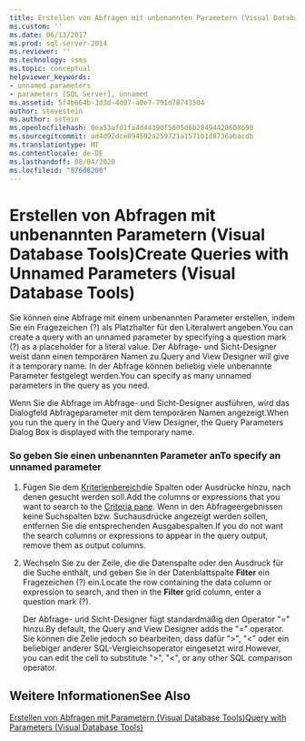 ```yaml
---
title: Erstellen von Abfragen mit unbenannten Parametern (Visual Database Tools) | Microsoft-Dokumentation
ms.custom: ''
ms.date: 06/13/2017
ms.prod: sql-server-2014
ms.reviewer: ''
ms.technology: ssms
ms.topic: conceptual
helpviewer_keywords:
- unnamed parameters
- parameters [SQL Server], unnamed
ms.assetid: 5f4b664b-3d3d-4d07-a0e7-791d78743504
author: stevestein
ms.author: sstein
ms.openlocfilehash: 0ea53afd1fa4d44390f5805d6b28494428608b90
ms.sourcegitcommit: ad4d92dce894592a259721a1571b1d8736abacdb
ms.translationtype: MT
ms.contentlocale: de-DE
ms.lasthandoff: 08/04/2020
ms.locfileid: "87608200"
---
```

# <a name="create-queries-with-unnamed-parameters-visual-database-tools"></a><span data-ttu-id="87e7c-102">Erstellen von Abfragen mit unbenannten Parametern (Visual Database Tools)</span><span class="sxs-lookup"><span data-stu-id="87e7c-102">Create Queries with Unnamed Parameters (Visual Database Tools)</span></span>
  <span data-ttu-id="87e7c-103">Sie können eine Abfrage mit einem unbenannten Parameter erstellen, indem Sie ein Fragezeichen (?) als Platzhalter für den Literalwert angeben.</span><span class="sxs-lookup"><span data-stu-id="87e7c-103">You can create a query with an unnamed parameter by specifying a question mark (?) as a placeholder for a literal value.</span></span> <span data-ttu-id="87e7c-104">Der Abfrage- und Sicht-Designer weist dann einen temporären Namen zu.</span><span class="sxs-lookup"><span data-stu-id="87e7c-104">Query and View Designer will give it a temporary name.</span></span> <span data-ttu-id="87e7c-105">In der Abfrage können beliebig viele unbenannte Parameter festgelegt werden.</span><span class="sxs-lookup"><span data-stu-id="87e7c-105">You can specify as many unnamed parameters in the query as you need.</span></span>  
  
 <span data-ttu-id="87e7c-106">Wenn Sie die Abfrage im Abfrage- und Sicht-Designer ausführen, wird das Dialogfeld Abfrageparameter mit dem temporären Namen angezeigt.</span><span class="sxs-lookup"><span data-stu-id="87e7c-106">When you run the query in the Query and View Designer, the Query Parameters Dialog Box is displayed with the temporary name.</span></span>  
  
### <a name="to-specify-an-unnamed-parameter"></a><span data-ttu-id="87e7c-107">So geben Sie einen unbenannten Parameter an</span><span class="sxs-lookup"><span data-stu-id="87e7c-107">To specify an unnamed parameter</span></span>  
  
1.  <span data-ttu-id="87e7c-108">Fügen Sie dem [Kriterienbereich](visual-database-tools.md)die Spalten oder Ausdrücke hinzu, nach denen gesucht werden soll.</span><span class="sxs-lookup"><span data-stu-id="87e7c-108">Add the columns or expressions that you want to search to the [Criteria pane](visual-database-tools.md).</span></span> <span data-ttu-id="87e7c-109">Wenn in den Abfrageergebnissen keine Suchspalten bzw. Suchausdrücke angezeigt werden sollen, entfernen Sie die entsprechenden Ausgabespalten.</span><span class="sxs-lookup"><span data-stu-id="87e7c-109">If you do not want the search columns or expressions to appear in the query output, remove them as output columns.</span></span>  
  
2.  <span data-ttu-id="87e7c-110">Wechseln Sie zu der Zeile, die die Datenspalte oder den Ausdruck für die Suche enthält, und geben Sie in der Datenblattspalte **Filter** ein Fragezeichen (?) ein.</span><span class="sxs-lookup"><span data-stu-id="87e7c-110">Locate the row containing the data column or expression to search, and then in the **Filter** grid column, enter a question mark (?).</span></span>  
  
     <span data-ttu-id="87e7c-111">Der Abfrage- und Sicht-Designer fügt standardmäßig den Operator "=" hinzu.</span><span class="sxs-lookup"><span data-stu-id="87e7c-111">By default, the Query and View Designer adds the "=" operator.</span></span> <span data-ttu-id="87e7c-112">Sie können die Zelle jedoch so bearbeiten, dass dafür ">", "<" oder ein beliebiger anderer SQL-Vergleichsoperator eingesetzt wird.</span><span class="sxs-lookup"><span data-stu-id="87e7c-112">However, you can edit the cell to substitute ">", "<", or any other SQL comparison operator.</span></span>  
  
## <a name="see-also"></a><span data-ttu-id="87e7c-113">Weitere Informationen</span><span class="sxs-lookup"><span data-stu-id="87e7c-113">See Also</span></span>  
 [<span data-ttu-id="87e7c-114">Erstellen von Abfragen mit Parametern &#40;Visual Database Tools&#41;</span><span class="sxs-lookup"><span data-stu-id="87e7c-114">Query with Parameters &#40;Visual Database Tools&#41;</span></span>](query-with-parameters-visual-database-tools.md)  
  
  

